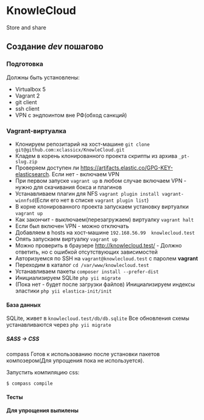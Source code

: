 # KnowleCloud
Store and share

## Создание _dev_ пошагово
### Подготовка

Должны быть установлены:
* Virtualbox 5
* Vagrant 2
* git client
* ssh client
* VPN с эндпоинтом вне РФ(обход санкций)

### Vagrant-виртуалка

* Клонируем репозитарий на хост-машине `git clone git@github.com:xclassicx/KnowleCloud.git`
* Кладем в корень клонированного проекта скрипты из архива `_pt-slug.zip`
* Проверяем доступен ли https://artifacts.elastic.co/GPG-KEY-elasticsearch. Если нет - включаем VPN
* При первом запуске `vagrant up` в любом случае включаем VPN - нужно для скачивания бокса и плагинов
* Устанавливаем плагин для NFS `vagrant plugin install vagrant-winnfsd`(Если его нет в списке `vagrant plugin list`)
* В корне клонированного проекта запускаем установку виртуалки `vagrant up`
* Как закончит - выключаем(перезагружаем) виртуалку `vagrant halt`
* Если был включен VPN - можно отключать
* Добавляем в hosts на хост-машине `192.168.56.99  knowlecloud.test`
* Опять запускаем виртуалку `vagrant up`
* Можно проверить в браузере http://knowlecloud.test/ - Должно ответить, но с ошибкой отсутствующих зависимостей
* Авторизуемся по SSH на `vagrant@knowlecloud.test` с паролем **vagrant**
* Переходим в каталог `cd /var/www/knowlecloud.test`
* Устанавливаем пакеты `composer install --prefer-dist`
* Инициализируем SQLite `php yii migrate`
* (Пока нет - будет после загрузки файлов) Инициализируем индексы эластики `php yii elastica-init/init`

#### База данных

SQLite, живет в `knowlecloud.test/db/db.sqlite` 
Все обновления схемы устанавливаются через `php yii migrate`

##### SASS -> CSS

compass Готов к использованию после установки пакетов композером(Для упрощения пока не используется).

Запустить компиляцию css:

    $ compass compile

#### Тесты

**Для упрощения выпилены**
